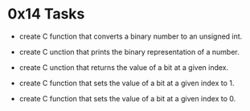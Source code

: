 # 0x14 Tasks

  * create C function that converts a binary number to an unsigned int.

  * create C unction that prints the binary representation of a number.

  * create C unction that returns the value of a bit at a given index.

  * create C function that sets the value of a bit at a given index to 1.

  * create C function that sets the value of a bit at a given index to 0.

